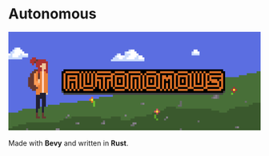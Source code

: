 # Autonomous

![Banner](https://github.com/jaschr/autonomous/blob/main/assets/banner.png)

Made with **Bevy** and written in **Rust**.
